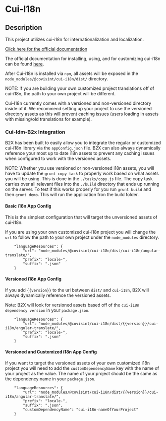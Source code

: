 # Cui-I18n 

## Description

This project utilizes cui-i18n for internationalization and localization.

[Click here for the official documentation](http://cui.covisint.qa.thirdwavellc.com/cui-gitbook-0.0.1-SNAPSHOT/build/cui-i18n.html)

The official documentation for installing, using, and for customizing cui-i18n can be found [here](https://github.com/covisint/cui-i18n).

After Cui-i18n is installed via `npm`, all assets will be exposed in the `node_modules/@covisint/cui-i18n/dist/` directory.

NOTE: If you are building your own customized project translations off of cui-i18n, the path to your own project will be different.

Cui-I18n currently comes with a versioned and non-versioned directory inside of it. We recommend setting up your project to use the versioned directory assets as this will prevent caching issues (users loading in assets with missing/old translations for example).

### Cui-Idm-B2x Integration

B2X has been built to easily allow you to integrate the regular or customized cui-i18n library via the `appConfig.json` file. B2X can also always dynamically reference your most up to date i18n assets to prevent any caching issues when configured to work with the versioned assets.

NOTE: Whether you use versioned or non-versioned i18n assets, you will have to update the `grunt copy task` to properly work based on what assets you will be using. This is done in the `./tasks/copy.js` file. The copy task carries over all relevant files into the `./build` directory that ends up running on the server. To test if this works properly for you run `grunt build` and then `grunt demo`. This will run the application fron the build folder.

#### Basic i18n App Config

This is the simplest configuration that will target the unversioned assets of cui-i18n. 

If you are using your own customized cui-i18n project you will change the `url` to follow the path to your own project under the `node_modules` directory.

```
	"languageResources": {
		"url": "node_modules/@covisint/cui-i18n/dist/cui-i18n/angular-translate/",
		"prefix": "locale-",
		"suffix": ".json"
	}
```

#### Versioned i18n App Config

If you add `{{version}}` to the url between `dist/` and `cui-i18n`, B2X will always dynamically reference the versioned assets.

Note: B2X will look for versioned assets based off of the `cui-i18n dependency version` in your `package.json`.

```
	"languageResources": {
		"url": "node_modules/@covisint/cui-i18n/dist/{{version}}/cui-i18n/angular-translate/",
		"prefix": "locale-",
		"suffix": ".json"
	}
```

#### Versioned and Customized i18n App Config

If you want to target the versioned assets of your own customized i18n project you will need to add the `customDependencyName` key with the name of your project as the value. The name of your project should be the same as the dependency name in your `package.json`.

```
	"languageResources": {
		"url": "node_modules/@covisint/cui-i18n/dist/{{version}}/cui-i18n/angular-translate/",
		"prefix": "locale-",
	 	"suffix": ".json",
	 	"customDependencyName": "cui-i18n-nameOfYourProject"
	}
```
